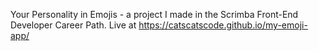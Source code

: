Your Personality in Emojis - a project I made in the Scrimba Front-End Developer Career Path. 
Live at https://catscatscode.github.io/my-emoji-app/
